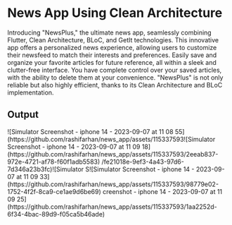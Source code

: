 <h1>News App Using Clean Architecture</h1>
<p>Introducing "NewsPlus," the ultimate news app, seamlessly combining Flutter, Clean Architecture, BLoC, and GetIt technologies. This innovative app offers a personalized news experience, allowing users to customize their newsfeed to match their interests and preferences. Easily save and organize your favorite articles for future reference, all within a sleek and clutter-free interface. You have complete control over your saved articles, with the ability to delete them at your convenience. "NewsPlus" is not only reliable but also highly efficient, thanks to its Clean Architecture and BLoC implementation.</p>

<h2>Output</h2>
 ![Simulator Screenshot - iphone 14 - 2023-09-07 at 11 08 55](https://github.com/rashifarhan/news_app/assets/115337593![Simulator Screenshot - iphone 14 - 2023-09-07 at 11 09 18](https://github.com/rashifarhan/news_app/assets/115337593/2eeab837-972e-4721-af78-f60f1adb5583)
/fe21018e-9ef3-4a43-97d6-7d346a23b3fc)![Simulator S![Simulator Screenshot - iphone 14 - 2023-09-07 at 11 09 33](https://github.com/rashifarhan/news_app/assets/115337593/98779e02-1752-4f2f-8ca9-ce1ae9d6be69)
creenshot - iphone 14 - 2023-09-07 at 11 09 25](https://github.com/rashifarhan/news_app/assets/115337593/1aa2252d-6f34-4bac-89d9-f05ca5b46ade)


